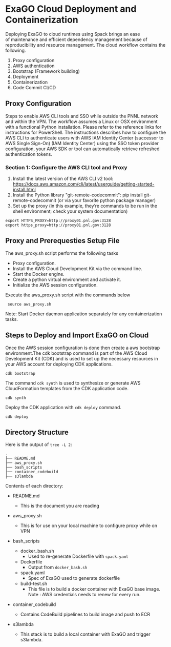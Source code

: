 # ExaGO Cloud Deployment and Containerization

Deploying ExaGO to cloud runtimes using Spack brings an ease of maintenance and efficient dependency management because of reproducibility and resource management.
The cloud workflow contains the following. 

1. Proxy configuration
2. AWS authentication
3. Bootstrap (Framework building)
4. Deployment
5. Containerization
6. Code Commit CI/CD

## Proxy Configuration 
Steps to enable AWS CLI tools and SSO while outside the PNNL network and within the VPN. The workflow assumes a Linux or OSX environment with a functional Python installation. Please refer to the reference links for instructions for PowerShell.
The instructions describes how to configure the AWS CLI to authenticate users with AWS IAM Identity Center (successor to AWS Single Sign-On) (IAM Identity Center) using the SSO token provider configuration, your AWS SDK or tool can automatically retrieve refreshed authentication tokens.

### Section 1: Configure the AWS CLI tool and Proxy
1.	Install the latest version of the AWS CLI v2 tool: https://docs.aws.amazon.com/cli/latest/userguide/getting-started-install.html
2.	Install the Python library "git-remote-codecommit": pip install git-remote-codecommit (or via your favorite python package manager)
3.	Set up the proxy (in this example, they’re commands to be run in the shell environment; check your system documentation)

```
export HTTPS_PROXY=http://proxy01.pnl.gov:3128 
export https_proxy=http://proxy01.pnl.gov:3128
```

## Proxy and Prerequesties Setup File
The aws_proxy.sh script performs the following tasks

+ Proxy configuration.
+ Install the AWS Cloud Development Kit via the command line.
+ Start the Docker engine.
+ Create a python virtual environment and activate it.
+ Initialize the AWS session configuration.

Execute the aws_proxy.sh script with the commands below

```
 source aws_proxy.sh
```


Note: Start Docker daemon application separately for any containerization tasks.

## Steps to Deploy and Import ExaGO on Cloud

Once the AWS session configuration is done then create a aws bootstrap environment.The cdk bootstrap command is part of the AWS Cloud Development Kit (CDK) and is used to set up the necessary resources in your AWS account for deploying CDK applications.  

```
cdk bootstrap
```

The command ``` cdk synth ``` is used to synthesize or generate AWS CloudFormation templates from the CDK application code. 

```
cdk synth
```

Deploy the CDK application with  ``` cdk deploy ``` command. 

``` 
cdk deploy 
````

## Directory Structure

Here is the output of `tree -L 2`:

```
.
├── README.md
├── aws_proxy.sh
├── bash_scripts
├── container_codebuild
├── s3lambda
```

Contents of each directory:


- README.md
    - This is the document you are reading
- aws_proxy.sh
    - This is for use on your local machine to configure proxy while on VPN
- bash_scripts
    - docker_bash.sh
        - Used to re-generate Dockerfile with `spack.yaml`
    - Dockerfile
        - Output from `docker_bash.sh`   
    - spack.yaml
        - Spec of ExaGO used to generate dockerfile
    - build-test.sh
        - This file is to build a docker container with ExaGO base image.
        Note : AWS credentials needs to renew for every run.
        
- container_codebuild
    - Contains CodeBuild pipelines to build image and push to ECR

- s3lambda 
    - This stack is to build a local container with ExaGO and trigger s3lambda. 
